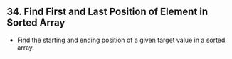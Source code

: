 ## 34. Find First and Last Position of Element in Sorted Array

-   Find the starting and ending position of a given target value in a sorted array.
